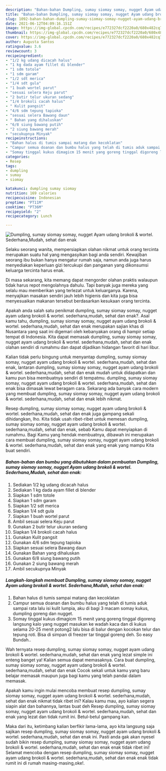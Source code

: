 ```yaml
---
description: "Bahan-bahan Dumpling, sumay siomay somay, nugget Ayam udang brokoli &amp;amp; wortel. Sederhana,Mudah, sehat dan enak yang lezat Untuk Jualan"
title: "Bahan-bahan Dumpling, sumay siomay somay, nugget Ayam udang brokoli &amp;amp; wortel. Sederhana,Mudah, sehat dan enak yang lezat Untuk Jualan"
slug: 1092-bahan-bahan-dumpling-sumay-siomay-somay-nugget-ayam-udang-brokoli-and-amp-wortel-sederhana-mudah-sehat-dan-enak-yang-lezat-untuk-jualan
date: 2021-06-12T04:09:16.151Z
image: https://img-global.cpcdn.com/recipes/e772327dcf2220a0/680x482cq70/dumpling-sumay-siomay-somay-nugget-ayam-udang-brokoli-wortel-sederhanamudah-sehat-dan-enak-foto-resep-utama.jpg
thumbnail: https://img-global.cpcdn.com/recipes/e772327dcf2220a0/680x482cq70/dumpling-sumay-siomay-somay-nugget-ayam-udang-brokoli-wortel-sederhanamudah-sehat-dan-enak-foto-resep-utama.jpg
cover: https://img-global.cpcdn.com/recipes/e772327dcf2220a0/680x482cq70/dumpling-sumay-siomay-somay-nugget-ayam-udang-brokoli-wortel-sederhanamudah-sehat-dan-enak-foto-resep-utama.jpg
author: Augusta Santos
ratingvalue: 3.6
reviewcount: 3
recipeingredient:
- "1/2 kg udang dicacah halus"
- "1 kg dada ayam fillet di blender"
- "1 sdm totole"
- "1 sdm garam"
- "1/2 sdt merica"
- "1/4 sdt gula"
- "1 buah wortel parut"
- "sesuai selera Keju parut"
- "2 butir telur ukuran sedang"
- "1/4 brokoli cacah halus"
- " Kulit pangsit"
- "4/6 sdm tepung tapioka"
- "sesuai selera Bawang daun"
- " Bahan yang dihaluskan"
- "6/8 siung bawang putih"
- "2 siung bawang merah"
- "secukupnya Minyak"
recipeinstructions:
- "Bahan halus di tumis sampai matang dan kecoklatan"
- "Campur semua doanan dan bumbu halus yang telah di tumis aduk sampai rata lalu isi kulit lumpia, aku di bagi 3 macam somay kukus, dumpling goreng dan nugget."
- "Somay tinggal kukus dimagicm 15 menit yang goreng tinggal digoreng langsung kalo yang nugget masukan ke wadah kaca dan di kukus selama 20-25 menit potong2 lalu bisa di balur dengan kocokan telur dan tepung roti. Bisa di simpan di freezer tar tinggal goreng deh. So easy Bundah.."
categories:
- Resep
tags:
- dumpling
- sumay
- siomay

katakunci: dumpling sumay siomay 
nutrition: 169 calories
recipecuisine: Indonesian
preptime: "PT11M"
cooktime: "PT36M"
recipeyield: "2"
recipecategory: Lunch

---
```



![Dumpling, sumay siomay somay, nugget Ayam udang brokoli &amp; wortel. Sederhana,Mudah, sehat dan enak](https://img-global.cpcdn.com/recipes/e772327dcf2220a0/680x482cq70/dumpling-sumay-siomay-somay-nugget-ayam-udang-brokoli-wortel-sederhanamudah-sehat-dan-enak-foto-resep-utama.jpg)

Selaku seorang wanita, mempersiapkan olahan nikmat untuk orang tercinta merupakan suatu hal yang mengasyikan bagi anda sendiri. Kewajiban seorang ibu bukan hanya mengatur rumah saja, namun anda juga harus menyediakan keperluan gizi tercukupi dan panganan yang dikonsumsi keluarga tercinta harus enak.

Di masa  sekarang, kita memang dapat mengorder olahan praktis walaupun tidak harus repot mengolahnya dahulu. Tapi banyak juga mereka yang selalu mau memberikan yang terlezat untuk keluarganya. Karena, menyajikan masakan sendiri jauh lebih higienis dan kita juga bisa menyesuaikan makanan tersebut berdasarkan kesukaan orang tercinta. 



Apakah anda salah satu penikmat dumpling, sumay siomay somay, nugget ayam udang brokoli &amp; wortel. sederhana,mudah, sehat dan enak?. Asal kamu tahu, dumpling, sumay siomay somay, nugget ayam udang brokoli &amp; wortel. sederhana,mudah, sehat dan enak merupakan sajian khas di Nusantara yang saat ini digemari oleh kebanyakan orang di hampir setiap tempat di Indonesia. Kita dapat memasak dumpling, sumay siomay somay, nugget ayam udang brokoli &amp; wortel. sederhana,mudah, sehat dan enak olahan sendiri di rumahmu dan dapat dijadikan hidangan favorit di hari libur.

Kalian tidak perlu bingung untuk menyantap dumpling, sumay siomay somay, nugget ayam udang brokoli &amp; wortel. sederhana,mudah, sehat dan enak, lantaran dumpling, sumay siomay somay, nugget ayam udang brokoli &amp; wortel. sederhana,mudah, sehat dan enak mudah untuk didapatkan dan kamu pun bisa membuatnya sendiri di tempatmu. dumpling, sumay siomay somay, nugget ayam udang brokoli &amp; wortel. sederhana,mudah, sehat dan enak bisa dimasak lewat beragam cara. Sekarang ada banyak cara modern yang membuat dumpling, sumay siomay somay, nugget ayam udang brokoli &amp; wortel. sederhana,mudah, sehat dan enak lebih nikmat.

Resep dumpling, sumay siomay somay, nugget ayam udang brokoli &amp; wortel. sederhana,mudah, sehat dan enak juga gampang sekali dihidangkan, lho. Kita tidak usah ribet-ribet untuk memesan dumpling, sumay siomay somay, nugget ayam udang brokoli &amp; wortel. sederhana,mudah, sehat dan enak, sebab Kamu dapat menyiapkan di rumahmu. Bagi Kamu yang hendak membuatnya, dibawah ini merupakan cara membuat dumpling, sumay siomay somay, nugget ayam udang brokoli &amp; wortel. sederhana,mudah, sehat dan enak yang enak yang mampu Kita buat sendiri.

<!--inarticleads1-->

##### Bahan-bahan dan bumbu yang dibutuhkan dalam pembuatan Dumpling, sumay siomay somay, nugget Ayam udang brokoli &amp; wortel. Sederhana,Mudah, sehat dan enak:

1. Sediakan 1/2 kg udang dicacah halus
1. Sediakan 1 kg dada ayam fillet di blender
1. Siapkan 1 sdm totole
1. Siapkan 1 sdm garam
1. Siapkan 1/2 sdt merica
1. Siapkan 1/4 sdt gula
1. Siapkan 1 buah wortel parut
1. Ambil sesuai selera Keju parut
1. Gunakan 2 butir telur ukuran sedang
1. Siapkan 1/4 brokoli cacah halus
1. Gunakan  Kulit pangsit
1. Gunakan 4/6 sdm tepung tapioka
1. Siapkan sesuai selera Bawang daun
1. Gunakan  Bahan yang dihaluskan
1. Gunakan 6/8 siung bawang putih
1. Gunakan 2 siung bawang merah
1. Ambil secukupnya Minyak




<!--inarticleads2-->

##### Langkah-langkah membuat Dumpling, sumay siomay somay, nugget Ayam udang brokoli &amp; wortel. Sederhana,Mudah, sehat dan enak:

1. Bahan halus di tumis sampai matang dan kecoklatan
1. Campur semua doanan dan bumbu halus yang telah di tumis aduk sampai rata lalu isi kulit lumpia, aku di bagi 3 macam somay kukus, dumpling goreng dan nugget.
1. Somay tinggal kukus dimagicm 15 menit yang goreng tinggal digoreng langsung kalo yang nugget masukan ke wadah kaca dan di kukus selama 20-25 menit potong2 lalu bisa di balur dengan kocokan telur dan tepung roti. Bisa di simpan di freezer tar tinggal goreng deh. So easy Bundah..




Wah ternyata resep dumpling, sumay siomay somay, nugget ayam udang brokoli &amp; wortel. sederhana,mudah, sehat dan enak yang lezat simple ini enteng banget ya! Kalian semua dapat memasaknya. Cara buat dumpling, sumay siomay somay, nugget ayam udang brokoli &amp; wortel. sederhana,mudah, sehat dan enak Cocok sekali untuk kamu yang baru belajar memasak maupun juga bagi kamu yang telah pandai dalam memasak.

Apakah kamu ingin mulai mencoba membuat resep dumpling, sumay siomay somay, nugget ayam udang brokoli &amp; wortel. sederhana,mudah, sehat dan enak nikmat tidak ribet ini? Kalau kamu mau, ayo kalian segera siapin alat dan bahannya, lantas buat deh Resep dumpling, sumay siomay somay, nugget ayam udang brokoli &amp; wortel. sederhana,mudah, sehat dan enak yang lezat dan tidak rumit ini. Betul-betul gampang kan. 

Maka dari itu, ketimbang kalian berfikir lama-lama, ayo kita langsung saja sajikan resep dumpling, sumay siomay somay, nugget ayam udang brokoli &amp; wortel. sederhana,mudah, sehat dan enak ini. Pasti anda gak akan nyesel sudah bikin resep dumpling, sumay siomay somay, nugget ayam udang brokoli &amp; wortel. sederhana,mudah, sehat dan enak enak tidak ribet ini! Selamat mencoba dengan resep dumpling, sumay siomay somay, nugget ayam udang brokoli &amp; wortel. sederhana,mudah, sehat dan enak enak tidak rumit ini di rumah masing-masing,oke!.

